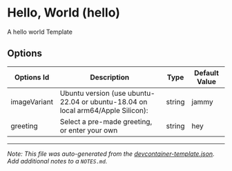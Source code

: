 
# Hello, World (hello)

A hello world Template

## Options

| Options Id | Description | Type | Default Value |
|-----|-----|-----|-----|
| imageVariant | Ubuntu version (use ubuntu-22.04 or ubuntu-18.04 on local arm64/Apple Silicon): | string | jammy |
| greeting | Select a pre-made greeting, or enter your own | string | hey |



---

_Note: This file was auto-generated from the [devcontainer-template.json](https://github.com/public-rant/template-starter/blob/main/src/hello/devcontainer-template.json).  Add additional notes to a `NOTES.md`._
